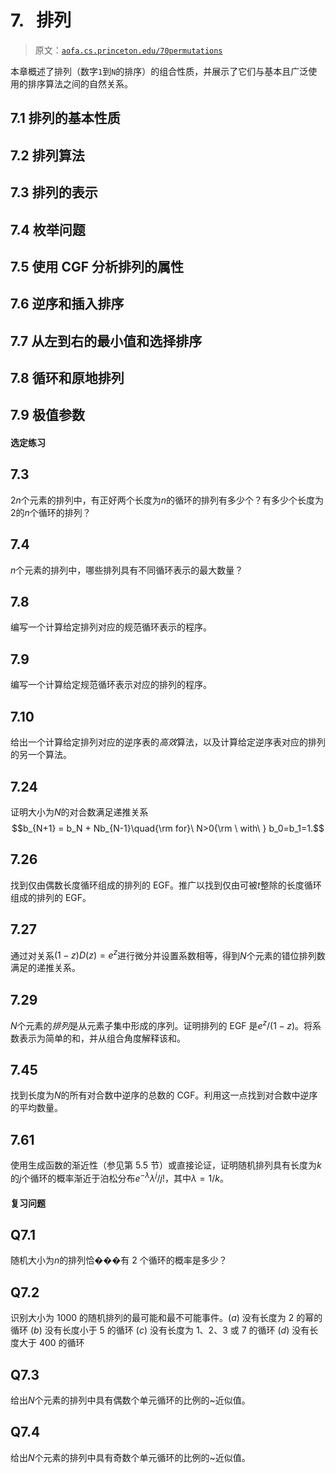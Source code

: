 # 7\.   排列

> 原文：[`aofa.cs.princeton.edu/70permutations`](https://aofa.cs.princeton.edu/70permutations)

本章概述了排列（数字`1`到`N`的排序）的组合性质，并展示了它们与基本且广泛使用的排序算法之间的自然关系。

## 7.1 排列的基本性质

## 7.2 排列算法

## 7.3 排列的表示

## 7.4 枚举问题

## 7.5 使用 CGF 分析排列的属性

## 7.6 逆序和插入排序

## 7.7 从左到右的最小值和选择排序

## 7.8 循环和原地排列

## 7.9 极值参数

#### 选定练习

## 7.3

$2n$个元素的排列中，有正好两个长度为$n$的循环的排列有多少个？有多少个长度为$2$的$n$个循环的排列？

## 7.4

$n$个元素的排列中，哪些排列具有不同循环表示的最大数量？

## 7.8

编写一个计算给定排列对应的规范循环表示的程序。

## 7.9

编写一个计算给定规范循环表示对应的排列的程序。

## 7.10

给出一个计算给定排列对应的逆序表的*高效*算法，以及计算给定逆序表对应的排列的另一个算法。

## 7.24

证明大小为$N$的对合数满足递推关系$$b_{N+1} = b_N + Nb_{N-1}\quad{\rm for}\ N>0{\rm \ with\ } b_0=b_1=1.$$

## 7.26

找到仅由偶数长度循环组成的排列的 EGF。推广以找到仅由可被$t$整除的长度循环组成的排列的 EGF。

## 7.27

通过对关系$(1-z)D(z)=e^z$进行微分并设置系数相等，得到$N$个元素的错位排列数满足的递推关系。

## 7.29

$N$个元素的*排列*是从元素子集中形成的序列。证明排列的 EGF 是$e^z/(1-z)$。将系数表示为简单的和，并从组合角度解释该和。

## 7.45

找到长度为$N$的所有对合数中逆序的总数的 CGF。利用这一点找到对合数中逆序的平均数量。

## 7.61

使用生成函数的渐近性（参见第 5.5 节）或直接论证，证明随机排列具有长度为$k$的$j$个循环的概率渐近于泊松分布$e^{-\lambda}\lambda^j/j!$，其中$\lambda=1/k$。

#### 复习问题

## Q7.1

随机大小为$n$的排列恰���有 2 个循环的概率是多少？

## Q7.2

识别大小为 1000 的随机排列的最可能和最不可能事件。(*a*) 没有长度为 2 的幂的循环 (*b*) 没有长度小于 5 的循环 (*c*) 没有长度为 1、2、3 或 7 的循环 (*d*) 没有长度大于 400 的循环

## Q7.3

给出$N$个元素的排列中具有偶数个单元循环的比例的~近似值。

## Q7.4

给出$N$个元素的排列中具有奇数个单元循环的比例的~近似值。
